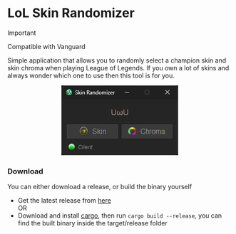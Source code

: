 # LoL Skin Randomizer

> [!IMPORTANT]
> Compatible with Vanguard

Simple application that allows you to randomly select a champion skin and skin chroma when playing League of Legends. If you own a lot of skins and always wonder which one to use then this tool is for you.

<p align="center">
    <img src="images/Preview1.png" />
</p>

### Download

You can either download a release, or build the binary yourself

- Get the latest release from [here](https://github.com/Guido30/LoLSkinRandomizer/releases)  
  OR
- Download and install [cargo](https://www.rust-lang.org/tools/install), then run `cargo build --release`, you can find the built binary inside the target/release folder
